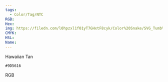 ```yaml
---
tags:
  - Color/Tag/NTC
RGB:
Hex:
img: https://filedn.com/l0hpzxl1f01yT7GHxtF8cyk/Color%20Snake/SVG_Tumb%20Mass%20No%20Name/9D5616.svg
CMYK:
HSL:
Name:
---
```

Hawaiian Tan
```palette
#9D5616
```
RGB
